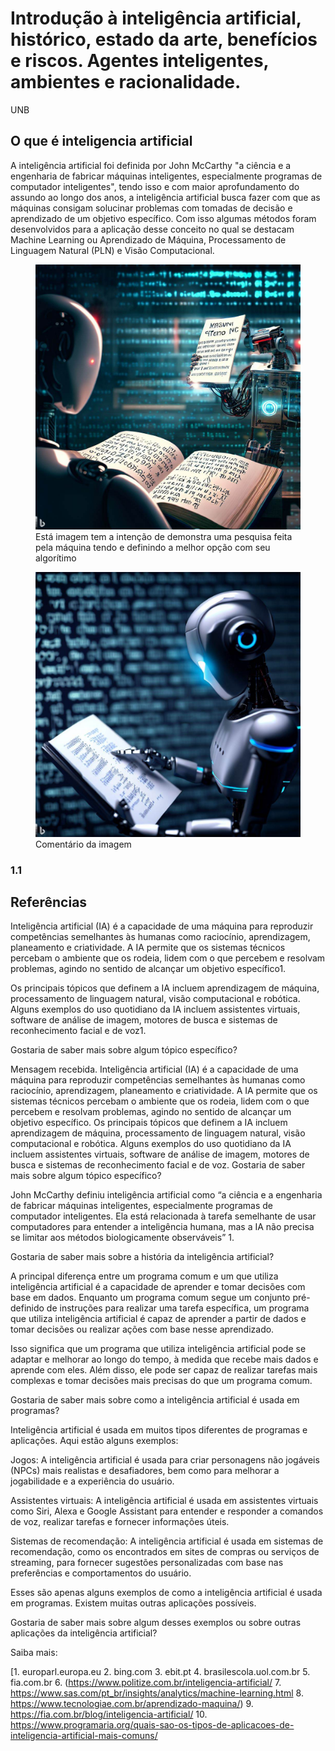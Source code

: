 # Introdução à inteligência artificial, histórico, estado da arte, benefícios e riscos. Agentes inteligentes, ambientes e racionalidade.
 
 UNB


## O que é inteligencia artificial
  
A inteligência artificial foi definida por John McCarthy "a ciência e a engenharia de fabricar máquinas inteligentes, especialmente programas de computador inteligentes", tendo isso e com maior aprofundamento do assundo ao longo dos anos, a inteligência artificial busca fazer com que as máquinas consigam solucinar problemas com tomadas de decisão e aprendizado de um objetivo específico. Com isso algumas métodos foram desenvolvidos para a aplicação desse conceito no qual se destacam  Machine Learning ou Aprendizado de Máquina, Processamento de Linguagem Natural (PLN) e Visão Computacional.

<figure>
<img src="Imagens/img_robot1.jpg" width="500px" alt="Imagem Criada pela inteligência artificial do bing" style= "float: center;"/>
 <figcaption>Está imagem tem a intenção de demonstra uma pesquisa feita pela máquina tendo e definindo a melhor opção com seu algorítimo </figcaption>
</figure>

<figure>
  <img src="Imagens/img_robot2.jpg" alt="Texto alternativo">
  <figcaption>Comentário da imagem</figcaption>
</figure>

### 1.1  




## Referências

Inteligência artificial (IA) é a capacidade de uma máquina para reproduzir competências semelhantes às humanas como raciocínio, aprendizagem, planeamento e criatividade. A IA permite que os sistemas técnicos percebam o ambiente que os rodeia, lidem com o que percebem e resolvam problemas, agindo no sentido de alcançar um objetivo específico1.

Os principais tópicos que definem a IA incluem aprendizagem de máquina, processamento de linguagem natural, visão computacional e robótica. Alguns exemplos do uso quotidiano da IA incluem assistentes virtuais, software de análise de imagem, motores de busca e sistemas de reconhecimento facial e de voz1.

Gostaria de saber mais sobre algum tópico específico?

Mensagem recebida. Inteligência artificial (IA) é a capacidade de uma máquina para reproduzir competências semelhantes às humanas como raciocínio, aprendizagem, planeamento e criatividade. A IA permite que os sistemas técnicos percebam o ambiente que os rodeia, lidem com o que percebem e resolvam problemas, agindo no sentido de alcançar um objetivo específico. Os principais tópicos que definem a IA incluem aprendizagem de máquina, processamento de linguagem natural, visão computacional e robótica. Alguns exemplos do uso quotidiano da IA incluem assistentes virtuais, software de análise de imagem, motores de busca e sistemas de reconhecimento facial e de voz. Gostaria de saber mais sobre algum tópico específico?


John McCarthy definiu inteligência artificial como “a ciência e a engenharia de fabricar máquinas inteligentes, especialmente programas de computador inteligentes. Ela está relacionada à tarefa semelhante de usar computadores para entender a inteligência humana, mas a IA não precisa se limitar aos métodos biologicamente observáveis” 1.

Gostaria de saber mais sobre a história da inteligência artificial?

A principal diferença entre um programa comum e um que utiliza inteligência artificial é a capacidade de aprender e tomar decisões com base em dados. Enquanto um programa comum segue um conjunto pré-definido de instruções para realizar uma tarefa específica, um programa que utiliza inteligência artificial é capaz de aprender a partir de dados e tomar decisões ou realizar ações com base nesse aprendizado.

Isso significa que um programa que utiliza inteligência artificial pode se adaptar e melhorar ao longo do tempo, à medida que recebe mais dados e aprende com eles. Além disso, ele pode ser capaz de realizar tarefas mais complexas e tomar decisões mais precisas do que um programa comum.

Gostaria de saber mais sobre como a inteligência artificial é usada em programas?

Inteligência artificial é usada em muitos tipos diferentes de programas e aplicações. Aqui estão alguns exemplos:

Jogos: A inteligência artificial é usada para criar personagens não jogáveis (NPCs) mais realistas e desafiadores, bem como para melhorar a jogabilidade e a experiência do usuário.

Assistentes virtuais: A inteligência artificial é usada em assistentes virtuais como Siri, Alexa e Google Assistant para entender e responder a comandos de voz, realizar tarefas e fornecer informações úteis.

Sistemas de recomendação: A inteligência artificial é usada em sistemas de recomendação, como os encontrados em sites de compras ou serviços de streaming, para fornecer sugestões personalizadas com base nas preferências e comportamentos do usuário.

Esses são apenas alguns exemplos de como a inteligência artificial é usada em programas. Existem muitas outras aplicações possíveis.

Gostaria de saber mais sobre algum desses exemplos ou sobre outras aplicações da inteligência artificial?


Saiba mais:

[1. europarl.europa.eu
2. bing.com
3. ebit.pt
4. brasilescola.uol.com.br
5. fia.com.br
6. (https://www.politize.com.br/inteligencia-artificial/
7. https://www.sas.com/pt_br/insights/analytics/machine-learning.html
8. https://www.tecnologiae.com.br/aprendizado-maquina/)
9. https://fia.com.br/blog/inteligencia-artificial/
10. https://www.programaria.org/quais-sao-os-tipos-de-aplicacoes-de-inteligencia-artificial-mais-comuns/
